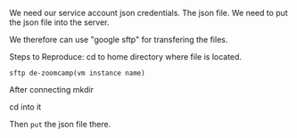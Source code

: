 We need our service account json credentials. The json file.  We need to put the json file into the server.

We therefore can use "google sftp" for transfering the files.

Steps to Reproduce:
 cd to home directory where file is located.

 `sftp de-zoomcamp(vm instance name)`

 After connecting mkdir 

 cd into it

 Then `put` the json file there.

 
